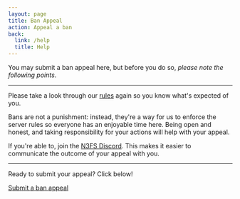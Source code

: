 ```yaml
---
layout: page
title: Ban Appeal
action: Appeal a ban
back:
  link: /help
  title: Help
---
```


You may submit a ban appeal here, but before you do so, *please note the following points*. 

----

Please take a look through our [rules](/rules) again so you know what's expected of you. 

Bans are not a punishment: instead, they're a way for us to enforce the server rules so everyone has an enjoyable time here. Being open and honest, and taking responsibility for your actions will help with your appeal.

If you're able to, join the [N3FS Discord](/discord). This makes it easier to communicate the outcome of your appeal with you.

----

Ready to submit your appeal? Click below!

<a href="https://docs.google.com/forms/d/e/1FAIpQLSevXusSaNZx2dgM9LsuoQvTGHSB01Iv_DSA6BF2SWx1_xCbUg/viewform" class="action">Submit a ban appeal</a>

